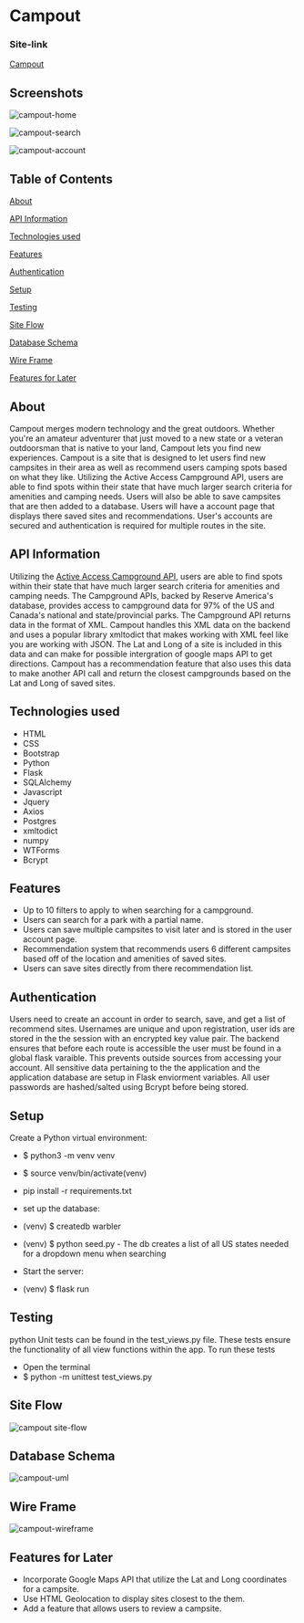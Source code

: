 
# Campout

### Site-link
[Campout](https://campout-webapp.herokuapp.com)



## Screenshots

![campout-home](https://user-images.githubusercontent.com/28359915/183329373-b918da50-08a1-4529-82f4-83e33f57e456.png)

![campout-search](https://user-images.githubusercontent.com/28359915/183329510-2e0cedc3-2d7e-4787-86f7-cc13bd5ad533.png)

![campout-account](https://user-images.githubusercontent.com/28359915/183329640-22228909-3e04-4a81-b762-1bb47c2dedc3.png)


## Table of Contents

  
  [About](#about)
  
  [API Information](#api-information)
  
  [Technologies used](#technologies-used)
  
  [Features](#features)
  
  [Authentication](#authentication)
  
  [Setup](#setup)
  
  [Testing](#testing)
  
  [Site Flow](#site-flow)
  
  [Database Schema](#database-schema)
  
  [Wire Frame](#wire-frame)
  
  [Features for Later](#features-for-later)
  



## About
  Campout merges modern technology and the great outdoors. Whether you're an amateur adventurer that just moved to a new state or a veteran outdoorsman that is native to your land, Campout lets you find new experiences. Campout is a site that is designed to let users find new campsites in their area as well as recommend users camping spots based on what they like. Utilizing the Active Access Campground API, users are able to find spots within their state that have much larger search criteria for amenities and camping needs. Users will also be able to save campsites that are then added to a database. Users will have a account page that displays there saved sites and recommendations. User's accounts are secured and authentication is required for multiple routes in the site. 



## API Information
  Utilizing the [Active Access Campground API](https://developer.active.com/docs/read/Campground_APIs), users are able to find spots within their state that have much larger search criteria for amenities and camping needs. The Campground APIs, backed by Reserve America's database, provides access to campground data for 97% of the US and Canada's national and state/provincial parks. The Campground API returns data in the format of XML. Campout handles this XML data on the backend and uses a popular library xmltodict that makes working with XML feel like you are working with JSON. The Lat and Long of a site is included in this data and can make for possible intergration of google maps API to get directions. Campout has a recommendation feature that also uses this data to make another API call and return the closest campgrounds based on the Lat and Long of saved sites.

## Technologies used
 * HTML
 * CSS
 * Bootstrap
 * Python
 * Flask
 * SQLAlchemy
 * Javascript
 * Jquery
 * Axios
 * Postgres
 * xmltodict
 * numpy
 * WTForms 
 * Bcrypt
 
## Features
 * Up to 10 filters to apply to when searching for a campground.
 * Users can search for a park with a partial name.
 * Users can save multiple campsites to visit later and is stored in the user account page.
 * Recommendation system that recommends users 6 different campsites based off of the location and amenities of saved sites.
 * Users can save sites directly from there recommendation list.
 
## Authentication
  Users need to create an account in order to search, save, and get a list of recommend sites. Usernames are unique and upon registration, user ids are stored in the the session with an encrypted key value pair. The backend ensures that before each route is accessible the user must be found in a global flask varaible. This prevents outside sources from accessing your account. All sensitive data pertaining to the the application and the application database are setup in Flask enviorment variables. All user passwords are hashed/salted using Bcrypt before being stored.

## Setup
  Create a Python virtual environment:
* $ python3 -m venv venv

* $ source venv/bin/activate(venv)

* pip install -r requirements.txt

* set up the database:

* (venv) $ createdb warbler

* (venv) $ python seed.py - The db creates a list of all US states needed for a dropdown menu when searching

* Start the server:

* (venv) $ flask run

## Testing
  python Unit tests can be found in the test_views.py file. These tests ensure the functionality of all view functions within the app.
  To run these tests
  * Open the terminal
  * $ python -m unittest test_views.py

  
 
## Site Flow

![campout site-flow](https://user-images.githubusercontent.com/28359915/183321446-7621e9c2-7f12-4ecf-8e2a-960e130ffbac.png)

## Database Schema

![campout-uml](https://user-images.githubusercontent.com/28359915/183321422-c9b3e745-78f6-44d9-8e53-9640ead50608.png)

## Wire Frame

![campout-wireframe](https://user-images.githubusercontent.com/28359915/178855729-91cd11a0-de67-4792-a7db-9ca184eb4162.png)

## Features for Later
 * Incorporate Google Maps API that utilize the Lat and Long coordinates for a campsite.
 * Use HTML Geolocation to display sites closest to the them.
 * Add a feature that allows users to review a campsite.
